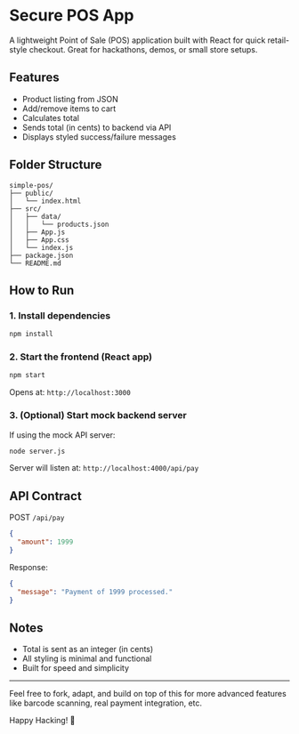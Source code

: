 # Secure POS App

A lightweight Point of Sale (POS) application built with React for quick retail-style checkout. Great for hackathons, demos, or small store setups.

## Features

- Product listing from JSON
- Add/remove items to cart
- Calculates total
- Sends total (in cents) to backend via API
- Displays styled success/failure messages

## Folder Structure

```
simple-pos/
├── public/
│   └── index.html
├── src/
│   ├── data/
│   │   └── products.json
│   ├── App.js
│   ├── App.css
│   └── index.js
├── package.json
└── README.md
```

## How to Run

### 1. Install dependencies
```bash
npm install
```

### 2. Start the frontend (React app)
```bash
npm start
```
Opens at: `http://localhost:3000`

### 3. (Optional) Start mock backend server
If using the mock API server:
```bash
node server.js
```

Server will listen at: `http://localhost:4000/api/pay`

## API Contract
POST `/api/pay`
```json
{
  "amount": 1999
}
```
Response:
```json
{
  "message": "Payment of 1999 processed."
}
```

## Notes
- Total is sent as an integer (in cents)
- All styling is minimal and functional
- Built for speed and simplicity

---

Feel free to fork, adapt, and build on top of this for more advanced features like barcode scanning, real payment integration, etc.

Happy Hacking! 🚀
